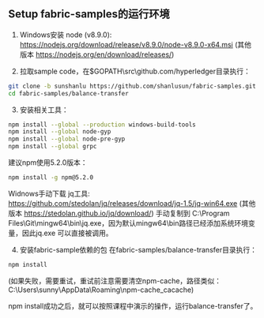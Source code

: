 Setup fabric-samples的运行环境
-----------------------

1. Windows安装 node (v8.9.0):
https://nodejs.org/download/release/v8.9.0/node-v8.9.0-x64.msi (其他版本 https://nodejs.org/en/download/releases/)


2. 拉取sample code，在$GOPATH\src\github.com/hyperledger目录执行：
```Bash
git clone -b sunshanlu https://github.com/shanlusun/fabric-samples.git
cd fabric-samples/balance-transfer
```

3. 安装相关工具：
```Bash
npm install --global --production windows-build-tools
npm install --global node-gyp
npm install --global node-pre-gyp
npm install --global grpc
```
建议npm使用5.2.0版本：
```Bash
npm install -g npm@5.2.0
```
Widnows手动下载 jq工具: https://github.com/stedolan/jq/releases/download/jq-1.5/jq-win64.exe (其他版本 https://stedolan.github.io/jq/download/)
手动复制到 C:\Program Files\Git\mingw64\bin\jq.exe，因为默认mingw64\bin路径已经添加系统环境变量，因此jq.exe 可以直接被调用。

4. 安装fabric-sample依赖的包
在fabric-samples/balance-transfer目录执行：
```Bash
npm install 
```
(如果失败，需要重试，重试前注意需要清空npm-cache，路径类似：C:\Users\sunny\AppData\Roaming\npm-cache\_cacache)

npm install成功之后，就可以按照课程中演示的操作，运行balance-transfer了。

